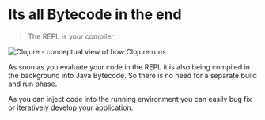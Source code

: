 # Its all Bytecode in the end

> The REPL is your compiler

![Clojure - conceptual view of how Clojure runs](../images/clojure-evaluation-process.png)

  As soon as you evaluate your code in the REPL it is also being compiled in the background into Java Bytecode.  So there is no need for a separate build and run phase.

  As you can inject code into the running environment you can easily bug fix or iteratively develop your application.
